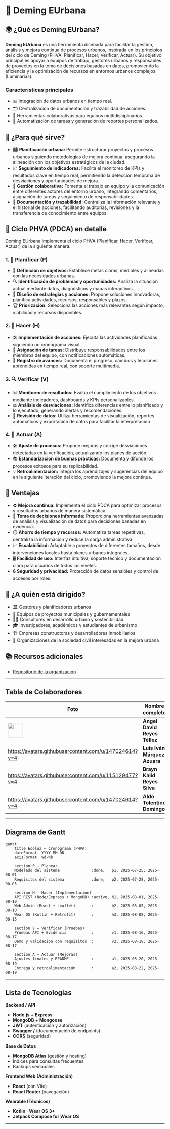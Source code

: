 # 🚦 Deming EUrbana

## 🌍 ¿Qué es Deming EUrbana?

**Deming EUrbana** es una herramienta diseñada para facilitar la gestión, análisis y mejora continua de procesos urbanos, inspirada en los principios del ciclo de Deming (PHVA: Planificar, Hacer, Verificar, Actuar). Su objetivo principal es apoyar a equipos de trabajo, gestores urbanos y responsables de proyectos en la toma de decisiones basadas en datos, promoviendo la eficiencia y la optimización de recursos en entornos urbanos complejos (Luminarias).

### Características principales

- 📊 Integración de datos urbanos en tiempo real.
- 🗂️ Centralización de documentación y trazabilidad de acciones.
- 🤝 Herramientas colaborativas para equipos multidisciplinarios.
- 🔄 Automatización de tareas y generación de reportes personalizados.

## 🎯 ¿Para qué sirve?

- 🏙️ **Planificación urbana:** Permite estructurar proyectos y procesos urbanos siguiendo metodologías de mejora continua, asegurando la alineación con los objetivos estratégicos de la ciudad.
- 📈 **Seguimiento de indicadores:** Facilita el monitoreo de KPIs y resultados clave en tiempo real, permitiendo la detección temprana de desviaciones y oportunidades de mejora.
- 👥 **Gestión colaborativa:** Fomenta el trabajo en equipo y la comunicación entre diferentes actores del entorno urbano, integrando comentarios, asignación de tareas y seguimiento de responsabilidades.
- 📝 **Documentación y trazabilidad:** Centraliza la información relevante y el historial de acciones, facilitando auditorías, revisiones y la transferencia de conocimiento entre equipos.

## 🔄 Ciclo PHVA (PDCA) en detalle

Deming EUrbana implementa el ciclo PHVA (Planificar, Hacer, Verificar, Actuar) de la siguiente manera:

### 1. 📝 **Planificar (P)**
- 🎯 **Definición de objetivos:** Establece metas claras, medibles y alineadas con las necesidades urbanas.
- 🔍 **Identificación de problemas y oportunidades:** Analiza la situación actual mediante datos, diagnósticos y mapas interactivos.
- 🧩 **Diseño de estrategias y acciones:** Propone soluciones innovadoras, planifica actividades, recursos, responsables y plazos.
- 🏆 **Priorización:** Selecciona las acciones más relevantes según impacto, viabilidad y recursos disponibles.

### 2. 🚀 **Hacer (H)**
- 🛠️ **Implementación de acciones:** Ejecuta las actividades planificadas siguiendo un cronograma visual.
- 👤 **Asignación de tareas:** Distribuye responsabilidades entre los miembros del equipo, con notificaciones automáticas.
- 📅 **Registro de avances:** Documenta el progreso, cambios y lecciones aprendidas en tiempo real, con soporte multimedia.

### 3. 🔍 **Verificar (V)**
- 📊 **Monitoreo de resultados:** Evalúa el cumplimiento de los objetivos mediante indicadores, dashboards y KPIs personalizables.
- ⚖️ **Análisis de desviaciones:** Identifica diferencias entre lo planificado y lo ejecutado, generando alertas y recomendaciones.
- 📑 **Revisión de datos:** Utiliza herramientas de visualización, reportes automáticos y exportación de datos para facilitar la interpretación.

### 4. 🔄 **Actuar (A)**
- 🛠️ **Ajuste de procesos:** Propone mejoras y corrige desviaciones detectadas en la verificación, actualizando los planes de acción.
- 📚 **Estandarización de buenas prácticas:** Documenta y difunde los procesos exitosos para su replicabilidad.
- 💡 **Retroalimentación:** Integra los aprendizajes y sugerencias del equipo en la siguiente iteración del ciclo, promoviendo la mejora continua.

## 🌟 Ventajas

- ♻️ **Mejora continua:** Implementa el ciclo PDCA para optimizar procesos y resultados urbanos de manera sistemática.
- 🧠 **Toma de decisiones informada:** Proporciona herramientas avanzadas de análisis y visualización de datos para decisiones basadas en evidencia.
- ⏱️ **Ahorro de tiempo y recursos:** Automatiza tareas repetitivas, centraliza la información y reduce la carga administrativa.
- 📈 **Escalabilidad:** Adaptable a proyectos de diferentes tamaños, desde intervenciones locales hasta planes urbanos integrales.
- 🖥️ **Facilidad de uso:** Interfaz intuitiva, soporte técnico y documentación clara para usuarios de todos los niveles.
- 🔒 **Seguridad y privacidad:** Protección de datos sensibles y control de accesos por roles.

## 👥 ¿A quién está dirigido?

- 🏛️ Gestores y planificadores urbanos
- 🏢 Equipos de proyectos municipales y gubernamentales
- 🧑‍💼 Consultores en desarrollo urbano y sostenibilidad
- 🎓 Investigadores, académicos y estudiantes de urbanismo
- 🏗️ Empresas constructoras y desarrolladores inmobiliarios
- 🌱 Organizaciones de la sociedad civil interesadas en la mejora urbana

## 📚 Recursos adicionales

- [Repositorio de la organizacion](https://github.com/eurbana-dev)


---

##  Tabla de Colaboradores

| Foto | Nombre completo | Rol principal | GitHub | Correo |
|---|---|---|---|---|
| <img src="https://avatars.githubusercontent.com/u/0?v=4" width="48"> | **Angel David Reyes Téllez** |   Documentación  | [@angelR003](https://github.com/usuario-github) | Seyersdolphin@outlook.com |
| https://avatars.githubusercontent.com/u/147024614?v=4 | **Luis Iván Márquez Azuara** | Frontend  | [@luisivmaraz ](https://github.com/luisivmaraz) | luisivmaraz03@gmail.com |
| https://avatars.githubusercontent.com/u/115129477?v=4  | **Brayn Kalid Reyes Silva** | backend| [@KalidRs ](https://github.com/KalidRs) | brayn4krs@gmail.com |
| https://avatars.githubusercontent.com/u/147024614?v=4 | **Aldo Tolentino Domingo** | Wear OS  | [@Aldotd12 ](https://github.com/Aldotd12) | tolentinodomingodiego@gmail.com |


---

## Diagrama de Gantt


```mermaid
gantt
    title Ecoluz — Cronograma (PHVA)
    dateFormat  YYYY-MM-DD
    axisFormat  %d-%b

    section P — Planear
    Modelado del sistema              :done,   p1, 2025-07-25, 2025-08-01
    Requisitos del sistema            :done,   p2, 2025-07-28, 2025-08-05

    section H — Hacer (Implementación)
    API REST (Node/Express + MongoDB) :active, h1, 2025-08-01, 2025-08-10
    Web Admin (React + Leaflet)       :        h2, 2025-08-05, 2025-08-10
    Wear OS (Kotlin + Retrofit)       :        h3, 2025-08-08, 2025-08-15

    section V — Verificar (Pruebas)
    Pruebas API + Evidencia           :        v1, 2025-08-16, 2025-08-17
    Demo y validación con requisitos  :        v2, 2025-08-18, 2025-08-17

    section A — Actuar (Mejoras)
    Ajustes finales y README          :        a1, 2025-08-20, 2025-08-19
    Entrega y retroalimentación       :        a2, 2025-08-22, 2025-08-19
```

---

##  Lista de Tecnologías

**Backend / API**
- **Node.js** + **Express**
- **MongoDB** + **Mongoose**
- **JWT** (autenticación y autorización)
- **Swagger /** (documentación de endpoints)
- **CORS** (seguridad)

**Base de Datos**
- **MongoDB Atlas** (gestión y hosting)
- Índices para consultas frecuentes
- Backups semanales

**Frontend Web (Administración)**
- **React** (con Vite)
- **React Router** (navegación)


**Wearable (Técnicos)**
- **Kotlin** · **Wear OS 3+**
- **Jetpack Compose for Wear OS**

---

